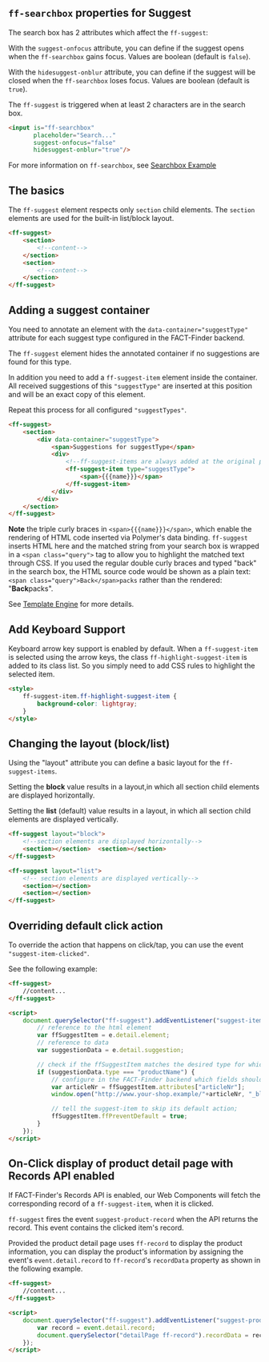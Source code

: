 ## `ff-searchbox` properties for Suggest

The search box has 2 attributes which affect the `ff-suggest`:

With the `suggest-onfocus` attribute, you can define if the suggest opens
when the `ff-searchbox` gains focus. Values are boolean (default is
`false`).

With the `hidesuggest-onblur` attribute, you can define if the suggest
will be closed when the `ff-searchbox` loses focus. Values are boolean
(default is `true`).

The `ff-suggest` is triggered when at least 2 characters are in the
search box.

```html
<input is="ff-searchbox"
       placeholder="Search..."
       suggest-onfocus="false"
       hidesuggest-onblur="true"/>
```

For more information on `ff-searchbox`, see
[Searchbox Example](api/ff-searchbox#tab=doc)

## The basics

The `ff-suggest` element respects only `section` child elements.
The `section` elements are used for the built-in list/block layout.

```html
<ff-suggest>
    <section>
        <!--content-->
    </section>
    <section>
        <!--content-->
    </section>
</ff-suggest>
```

## Adding a suggest container

You need to annotate an element with the `data-container="suggestType"`
attribute for each suggest type configured in the FACT-Finder backend.

The `ff-suggest` element hides the annotated container if no suggestions
are found for this type.

In addition you need to add a `ff-suggest-item` element inside the
container. All received suggestions of this `"suggestType"` are inserted
at this position and will be an exact copy of this element.

Repeat this process for all configured `"suggestTypes"`.

```html 
<ff-suggest>
    <section>
        <div data-container="suggestType">
            <span>Suggestions for suggestType</span>
            <div>
                <!--ff-suggest-items are always added at the original postion of the template-->
                <ff-suggest-item type="suggestType">
                    <span>{{{name}}}</span>
                </ff-suggest-item>
            </div>
        </div>
    </section>
</ff-suggest>
```

**Note** the triple curly braces in `<span>{{{name}}}</span>`, which
enable the rendering of HTML code inserted via Polymer's data binding.
`ff-suggest` inserts HTML here and the matched string from your search
box is wrapped in a `<span class="query">` tag to allow you to highlight
the matched text through CSS. If you used the regular double curly
braces and typed "back" in the search box, the HTML source code would be
shown as a plain text: `<span class="query">Back</span>packs`
rather than the rendered: "**Back**packs".

See [Template Engine](documentation/template-engine) for more details.

## Add Keyboard Support

Keyboard arrow key support is enabled by default. When a
`ff-suggest-item` is selected using the arrow keys, the class
`ff-highlight-suggest-item` is added to its class list. So you simply
need to add CSS rules to highlight the selected item.

```html
<style>
    ff-suggest-item.ff-highlight-suggest-item {
        background-color: lightgray;
    }
</style>
```

## Changing the layout (block/list)

Using the "layout" attribute you can define a basic layout for the
`ff-suggest-items`.

Setting the **block** value results in a layout,in which all section
child elements are displayed horizontally.

Setting the **list** (default) value results in a layout, in which all
section child elements are displayed vertically.

```html
<ff-suggest layout="block">
    <!--section elements are displayed horizontally-->
    <section></section>  <section></section>
</ff-suggest>

<ff-suggest layout="list">
    <!-- section elements are displayed vertically-->
    <section></section>
    <section></section>
</ff-suggest>
```

## Overriding default click action

To override the action that happens on click/tap, you can use the
event `"suggest-item-clicked"`.

See the following example:

```html 
<ff-suggest>
    //content...
</ff-suggest>

<script>
    document.querySelector("ff-suggest").addEventListener("suggest-item-clicked", function (e) {
        // reference to the html element
        var ffSuggestItem = e.detail.element;
        // reference to data
        var suggestionData = e.detail.suggestion;

        // check if the ffSuggestItem matches the desired type for which you want to override the action
        if (suggestionData.type === "productName") {
            // configure in the FACT-Finder backend which fields should be returned in the attributes property!
            var articleNr = ffSuggestItem.attributes["articleNr"];
            window.open("http://www.your-shop.example/"+articleNr, "_blank");

            // tell the suggest-item to skip its default action;
            ffSuggestItem.ffPreventDefault = true;
        }
    });
</script>
```

## On-Click display of product detail page with Records API enabled

If FACT-Finder's Records API is enabled, our Web Components will fetch
the corresponding record of a `ff-suggest-item`, when it is clicked.

`ff-suggest` fires the event `suggest-product-record` when the API
returns the record. This event contains the clicked item's record.

Provided the product detail page uses `ff-record` to display
the product information, you can display the product's information by
assigning the event's `event.detail.record` to `ff-record`'s
`recordData` property as shown in the following example.


```html
<ff-suggest>
    //content...
</ff-suggest>

<script>
    document.querySelector("ff-suggest").addEventListener("suggest-product-record", function (event) {
        var record = event.detail.record;
        document.querySelector("detailPage ff-record").recordData = record;
    });
</script>
```
